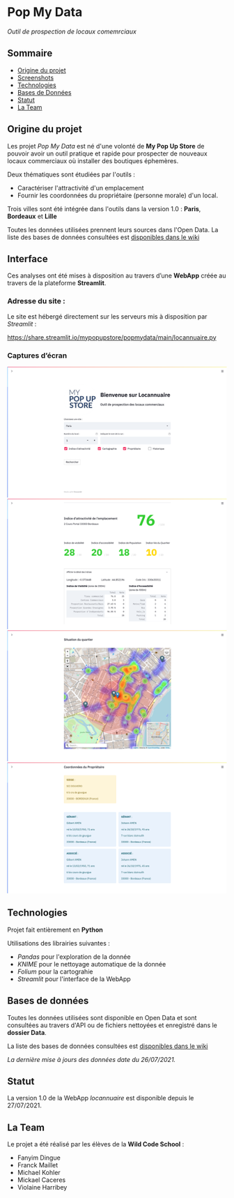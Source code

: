 # Pop My Data
_Outil de prospection de locaux comemrciaux_

## Sommaire

* [Origine du projet](#origine-du-projet)
* [Screenshots](#interface)
* [Technologies](#technologies)
* [Bases de Données](#bases-de-données)
* [Statut](#statut)
* [La Team](#la-team)

## Origine du projet

Les projet _Pop My Data_ est né d'une volonté de __My Pop Up Store__ de pouvoir avoir un outil pratique et rapide pour prospecter de nouveaux locaux commerciaux où installer des boutiques éphemères. 

Deux thématiques sont étudiées par l'outils :
- Caractériser l'attractivité d'un emplacement
- Fournir les coordonnées du propriétaire (personne morale) d'un local.

Trois villes sont été intégrée dans l'outils dans la version 1.0 : **Paris**, **Bordeaux** et **Lille**

Toutes les données utilisées prennent leurs sources dans l'Open Data. La liste des  bases de données consultées est [disponibles dans le wiki](https://github.com/MyPopUpStore/PopMyData/wiki/Annexe-:-Les-Bases-de-Données)

## Interface

Ces analyses ont été mises à disposition au travers d’une __WebApp__ créée au travers de la plateforme __Streamlit__.

### Adresse du site :

Le site est hébergé directement sur les serveurs mis à disposition par *Streamlit* :

https://share.streamlit.io/mypopupstore/popmydata/main/locannuaire.py

### Captures d’écran

![screenshot1](https://raw.githubusercontent.com/MyPopUpStore/PopMyData/main/Ressources%20Wiki/capture1.png)
![screenshot2](https://raw.githubusercontent.com/MyPopUpStore/PopMyData/main/Ressources%20Wiki/Capture2.png)
![screenshot3](https://raw.githubusercontent.com/MyPopUpStore/PopMyData/main/Ressources%20Wiki/Capture3.png)
![screenshot3](https://raw.githubusercontent.com/MyPopUpStore/PopMyData/main/Ressources%20Wiki/Capture4.png)

## Technologies 

Projet fait entièrement en **Python**

Utilisations des librairies suivantes : 
 - *Pandas* pour l'exploration de la donnée
 - *KNIME* pour le nettoyage automatique de la donnée
 - *Folium* pour la cartograhie
 - *Streamlit* pour l'interface de la WebApp

## Bases de données 

Toutes les données utilisées sont disponible en Open Data et sont consultées au travers d'API ou de fichiers nettoyées et enregistré dans le **dossier Data**.

La liste des  bases de données consultées est [disponibles dans le wiki](https://github.com/MyPopUpStore/PopMyData/wiki/Annexe-:-Les-Bases-de-Données)

*La dernière mise à jours des données date du 26/07/2021.*

## Statut

La version 1.0 de la WebApp *locannuaire* est disponible depuis le 27/07/2021.

## La Team

Le projet a été réalisé par les élèves de la **Wild Code School** :
- Fanyim Dingue
- Franck Maillet
- Michael Kohler
- Mickael Caceres
- Violaine Harribey
